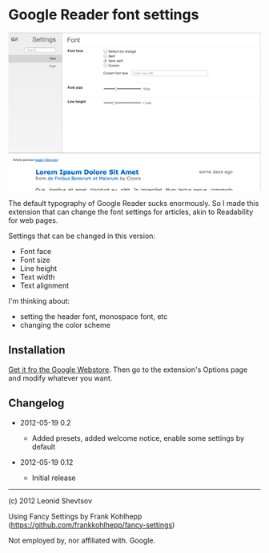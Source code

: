 # Google Reader font settings

![Screenshot](https://github.com/leonid-shevtsov/google-reader-font-settings/raw/master/screenshot.png)

The default typography of Google Reader sucks enormously. So I made this extension
that can change the font settings for articles, akin to Readability for web pages.

Settings that can be changed in this version:

* Font face
* Font size
* Line height
* Text width
* Text alignment

I'm thinking about:

* setting the header font, monospace font, etc
* changing the color scheme

## Installation

[Get it fro the Google Webstore](https://chrome.google.com/webstore/detail/bdmnfdhcffbdbpfnjocdbgbgeadapieg). Then go to the extension's Options page and modify whatever you want.

## Changelog

* 2012-05-19 0.2
  * Added presets, added welcome notice, enable some settings by default

* 2012-05-19 0.12
  * Initial release

* * *

(c) 2012 Leonid Shevtsov

Using Fancy Settings by Frank Kohlhepp (https://github.com/frankkohlhepp/fancy-settings)

Not employed by, nor affiliated with. Google.
